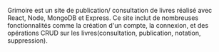 Grimoire est un site de publication/ consultation de livres réalisé avec React, Node, MongoDB et Express.
Ce site inclut de nombreuses fonctionnalités comme la création d'un compte, la connexion, et des opérations CRUD sur les livres(consultation, publication, notation, suppression).

